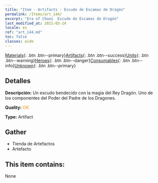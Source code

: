 ```yaml
---
title: "Item - Artifacts - Escudo de Escamas de Dragón"
permalink: /Items/art_144/
excerpt: "Era of Chaos  Escudo de Escamas de Dragón"
last_modified_at: 2021-03-24
locale: es
ref: "art_144.md"
toc: false
classes: wide
---
```

 [Materials](/es/Items/){: .btn .btn--primary}[Artifacts](/es/Items/Artifacts/){: .btn .btn--success}[Units](/es/Items/Units/){: .btn .btn--warning}[Heroes](/es/Items/Heroes/){: .btn .btn--danger}[Consumables](/es/Items/Consumables/){: .btn .btn--info}[Unknown](/es/Items/Unknown/){: .btn .btn--primary}

## Detalles
 **Descripción:** Un escudo bendecido con la magia del Rey Dragón. Uno de los componentes del Poder del Padre de los Dragones.

 **Quality:** <span style="color: #FF8C00">OK</span>

 **Type:** Artifact

## Gather

*    Tienda de Artefactos 
*    Artefacto 

## This item contains:

  None

